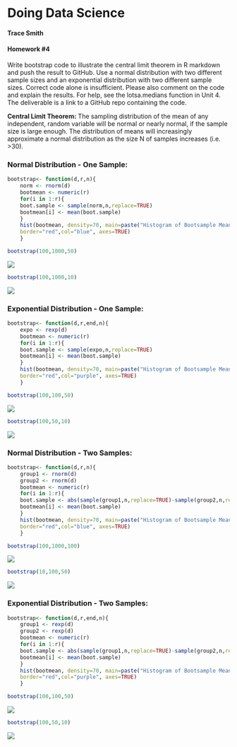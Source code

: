 # Doing Data Science



#### Trace Smith
#### Homework #4

Write bootstrap code to illustrate the central limit theorem in R markdown and push the result to GitHub. Use a normal distribution with two different sample sizes and an exponential distribution with two different sample sizes. Correct code alone is insufficient. Please also comment on the code and explain the results. For help, see the lotsa.medians function in Unit 4. The deliverable is a link to a GitHub repo containing the code.


**Central Limit Theorem:** The sampling distribution of the mean of any independent, random variable will be normal or nearly normal, if the sample size is large enough. The distribution of means will increasingly approximate a normal distribution as the size N of samples increases (i.e. >30).

### Normal Distribution - One Sample:

```r
bootstrap<- function(d,r,n){
    norm <- rnorm(d)
    bootmean <- numeric(r)
    for(i in 1:r){
    boot.sample <- sample(norm,n,replace=TRUE)
    bootmean[i] <- mean(boot.sample)
    }
    hist(bootmean, density=70, main=paste("Histogram of Bootsample Means"),
    border="red",col="blue", axes=TRUE)
    }

bootstrap(100,1000,50)
```

![](Trace_Smith_HW4_files/figure-html/unnamed-chunk-1-1.png)<!-- -->

```r
bootstrap(100,1000,10)
```

![](Trace_Smith_HW4_files/figure-html/unnamed-chunk-1-2.png)<!-- -->

### Exponential Distribution - One Sample:


```r
bootstrap<- function(d,r,end,n){
    expo <- rexp(d)
    bootmean <- numeric(r)
    for(i in 1:r){
    boot.sample <- sample(expo,n,replace=TRUE)
    bootmean[i] <- mean(boot.sample)
    }
    hist(bootmean, density=70, main=paste("Histogram of Bootsample Means"),
    border="red",col="purple", axes=TRUE)
    }

bootstrap(100,100,50)
```

![](Trace_Smith_HW4_files/figure-html/unnamed-chunk-2-1.png)<!-- -->

```r
bootstrap(100,50,10)
```

![](Trace_Smith_HW4_files/figure-html/unnamed-chunk-2-2.png)<!-- -->

### Normal Distribution - Two Samples:


```r
bootstrap<- function(d,r,n){
    group1 <- rnorm(d)
    group2 <- rnorm(d)
    bootmean <- numeric(r)
    for(i in 1:r){
    boot.sample <- abs(sample(group1,n,replace=TRUE)-sample(group2,n,replace=TRUE))
    bootmean[i] <- mean(boot.sample)
    }
    hist(bootmean, density=70, main=paste("Histogram of Bootsample Means"),
    border="red",col="blue", axes=TRUE)
    }

bootstrap(100,1000,100)
```

![](Trace_Smith_HW4_files/figure-html/unnamed-chunk-3-1.png)<!-- -->

```r
bootstrap(10,100,50)
```

![](Trace_Smith_HW4_files/figure-html/unnamed-chunk-3-2.png)<!-- -->

### Exponential Distribution - Two Samples:


```r
bootstrap<- function(d,r,end,n){
    group1 <- rexp(d)
    group2 <- rexp(d)
    bootmean <- numeric(r)
    for(i in 1:r){
    boot.sample <- abs(sample(group1,n,replace=TRUE)-sample(group2,n,replace=TRUE))
    bootmean[i] <- mean(boot.sample)
    }
    hist(bootmean, density=70, main=paste("Histogram of Bootsample Means"),
    border="red",col="purple", axes=TRUE)
    }

bootstrap(100,100,50)
```

![](Trace_Smith_HW4_files/figure-html/unnamed-chunk-4-1.png)<!-- -->

```r
bootstrap(100,50,10)
```

![](Trace_Smith_HW4_files/figure-html/unnamed-chunk-4-2.png)<!-- -->
